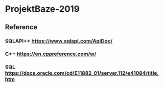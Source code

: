 # ProjektBaze-2019

## Reference
### SQLAPI++  https://www.sqlapi.com/ApiDoc/
### C++       https://en.cppreference.com/w/
### SQL       https://docs.oracle.com/cd/E11882_01/server.112/e41084/title.htm



